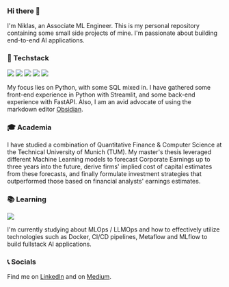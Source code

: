 ### Hi there 👋
I'm Niklas, an Associate ML Engineer. This is my personal repository containing some small side projects of mine. I'm passionate about building end-to-end AI applications.

### 🤖 Techstack
<img src="https://img.shields.io/badge/-Python-3776AB?logo=python&logoColor=white&style=flat"/> <img src="https://img.shields.io/badge/-SQL-4169E1?logo=postgresql&logoColor=white&style=flat"/> <img src="https://img.shields.io/badge/fastapi-109989?logo=FASTAPI&logoColor=white&style=flat"/> <img src="https://img.shields.io/badge/-Streamlit-FF4B4B?logo=streamlit&logoColor=white&style=flat"/> <img src="https://img.shields.io/badge/-Obsidian-7C3AED?logo=obsidian&logoColor=white&style=flat"/>

My focus lies on Python, with some SQL mixed in. I have gathered some front-end experience in Python with Streamlit, and some back-end experience with FastAPI. Also, I am an avid advocate of using the markdown editor [Obsidian](https://obsidian.md/).

### 🎓 Academia
I have studied a combination of Quantitative Finance & Computer Science at the Technical University of Munich (TUM). My master's thesis leveraged different Machine Learning models to forecast Corporate Earnings up to three years into the future, derive firms' implied cost of capital estimates from these forecasts, and finally formulate investment strategies that outperformed those based on financial analysts' earnings estimates.

### 📚 Learning
![](https://www.codewars.com/users/niklasbaier/badges/small)

I'm currently studying about MLOps / LLMOps and how to effectively utilize technologies such as Docker, CI/CD pipelines, Metaflow and MLflow to build fullstack AI applications.

### 📞 Socials
Find me on [LinkedIn](https://www.linkedin.com/in/niklasbaier/) and on [Medium](https://medium.com/@niklas.baier).
